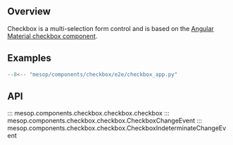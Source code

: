 ## Overview

Checkbox is a multi-selection form control and is based on the [Angular Material checkbox component](https://material.angular.io/components/checkbox/overview).

## Examples

```python
--8<-- "mesop/components/checkbox/e2e/checkbox_app.py"
```

## API

::: mesop.components.checkbox.checkbox.checkbox
::: mesop.components.checkbox.checkbox.CheckboxChangeEvent
::: mesop.components.checkbox.checkbox.CheckboxIndeterminateChangeEvent
